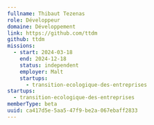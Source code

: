 ```yaml
---
fullname: Thibaut Tezenas
role: Développeur
domaine: Développement
link: https://github.com/ttdm
github: ttdm
missions:
  - start: 2024-03-18
    end: 2024-12-18
    status: independent
    employer: Malt
    startups:
      - transition-ecologique-des-entreprises
startups:
  - transition-ecologique-des-entreprises
memberType: beta
uuid: ca417d5e-5aa5-47f9-be2a-067ebaff2833
---
```

